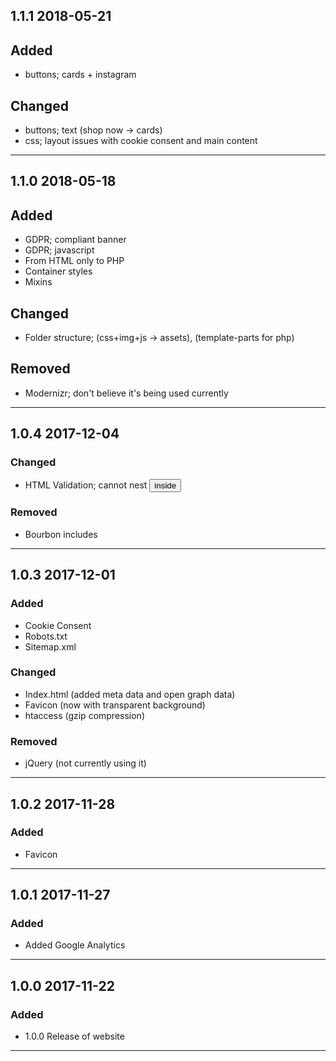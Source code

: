 ## 1.1.1 2018-05-21

## Added
- buttons; cards + instagram

## Changed
- buttons; text (shop now -> cards)
- css; layout issues with cookie consent and main content

------------------------------------------------------------

## 1.1.0 2018-05-18

## Added
- GDPR; compliant banner
- GDPR; javascript
- From HTML only to PHP
- Container styles
- Mixins

## Changed
- Folder structure; (css+img+js -> assets), (template-parts for php)

## Removed
- Modernizr; don't believe it's being used currently

------------------------------------------------------------

## 1.0.4 2017-12-04

### Changed
- HTML Validation; cannot nest <button> inside <a>

### Removed
- Bourbon includes

------------------------------------------------------------

## 1.0.3 2017-12-01

### Added
- Cookie Consent
- Robots.txt
- Sitemap.xml

### Changed
- Index.html (added meta data and open graph data)
- Favicon (now with transparent background)
- htaccess (gzip compression)

### Removed
- jQuery (not currently using it)

------------------------------------------------------------

## 1.0.2 2017-11-28

### Added
- Favicon

------------------------------------------------------------

## 1.0.1 2017-11-27

### Added
- Added Google Analytics

------------------------------------------------------------

## 1.0.0 2017-11-22

### Added
- 1.0.0 Release of website

------------------------------------------------------------
